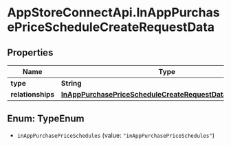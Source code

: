 # AppStoreConnectApi.InAppPurchasePriceScheduleCreateRequestData

## Properties

Name | Type | Description | Notes
------------ | ------------- | ------------- | -------------
**type** | **String** |  | 
**relationships** | [**InAppPurchasePriceScheduleCreateRequestDataRelationships**](InAppPurchasePriceScheduleCreateRequestDataRelationships.md) |  | 



## Enum: TypeEnum


* `inAppPurchasePriceSchedules` (value: `"inAppPurchasePriceSchedules"`)




